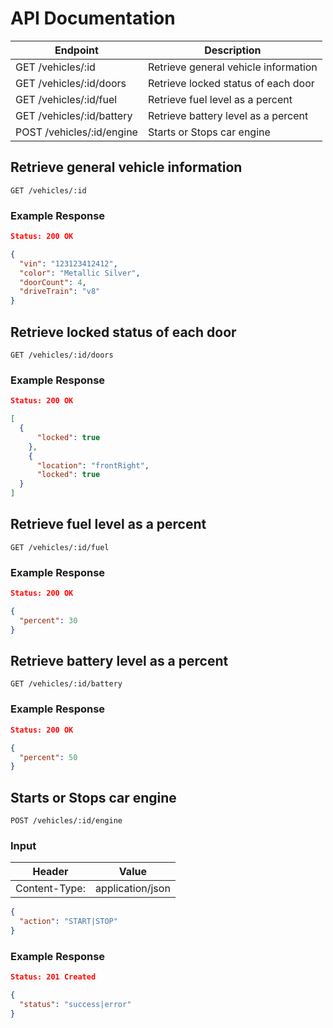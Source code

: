 # API Documentation

|Endpoint|Description|
|---|---|
|GET /vehicles/:id|Retrieve general vehicle information|
|GET /vehicles/:id/doors|Retrieve locked status of each door|
|GET /vehicles/:id/fuel|Retrieve fuel level as a percent|
|GET /vehicles/:id/battery|Retrieve battery level as a percent|
|POST /vehicles/:id/engine|Starts or Stops car engine|


## Retrieve general vehicle information

```
GET /vehicles/:id
```
### Example Response

```json
Status: 200 OK

{
  "vin": "123123412412",
  "color": "Metallic Silver",
  "doorCount": 4,
  "driveTrain": "v8"
}

```

## Retrieve locked status of each door

```
GET /vehicles/:id/doors
```
### Example Response

```json
Status: 200 OK

[
  {
      "locked": true
    },
    {
      "location": "frontRight",
      "locked": true
  } 
]

```

## Retrieve fuel level as a percent

```
GET /vehicles/:id/fuel
```
### Example Response

```json
Status: 200 OK

{
  "percent": 30
}

```

## Retrieve battery level as a percent

```
GET /vehicles/:id/battery
```
### Example Response

```json
Status: 200 OK

{
  "percent": 50
}

```

## Starts or Stops car engine

```
POST /vehicles/:id/engine
```

### Input

|Header|Value|
|---|---|
|Content-Type:|application/json|

```json
{
  "action": "START|STOP"
}
```

### Example Response

```json
Status: 201 Created

{
  "status": "success|error"
}
```
